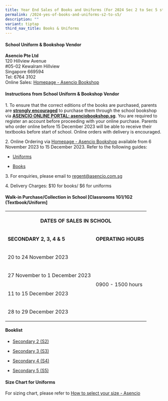 ```yaml
---
title: Year End Sales of Books and Uniforms (For 2024 Sec 2 to Sec 5 students)
permalink: /2024-yes-of-books-and-uniforms-s2-to-s5/
description: ""
variant: tiptap
third_nav_title: Books & Uniforms
---
```

<h4><strong>School Uniform &amp; Bookshop Vendor</strong></h4>
<p><strong>Asencio Pte Ltd</strong>
<br>120 Hillview Avenue
<br>#05-02 Kewalram Hillview
<br>Singapore 669594
<br>Tel: 6764 3102
<br>Online Sales: <a href="https://asenciobookshop.sg/" rel="noopener noreferrer nofollow" target="_blank">Homepage - Asencio Bookshop</a>
</p>
<h4><strong>Instructions from School Uniform &amp; Bookshop Vendor</strong></h4>
<p>1. To ensure that the correct editions of the books are purchased, parents
are <strong><u>strongly encouraged</u></strong> to purchase them through
the school bookshop via <strong><u>ASENCIO ONLINE PORTAL: asenciobookshop.sg</u></strong>.
You are required to register an account before proceeding with your online
purchase. Parents who order online before 15 December 2023 will be able
to receive their textbooks before start of school. Online orders with delivery
is encouraged.</p>
<p>2. Online Ordering via <a href="https://asenciobookshop.sg/" rel="noopener noreferrer nofollow" target="_blank">Homepage - Asencio Bookshop</a> available
from 6 November 2023 to 15 December 2023. Refer to the following guides:</p>
<ul data-tight="true" class="tight">
<li>
<p><a href="/files/uniforms%20online%20guide.pdf" rel="noopener noreferrer nofollow" target="_blank">Uniforms</a>
</p>
</li>
<li>
<p><a href="/files/textbooks%20online%20guide.pdf" rel="noopener noreferrer nofollow" target="_blank">Books</a>
</p>
</li>
</ul>
<p>3. For enquiries, please email to <a href="mailto:regent@asencio.com.sg" rel="noopener noreferrer nofollow" target="_blank">regent@asencio.com.sg</a>
</p>
<p>4. Delivery Charges: $10 for books/ $6 for uniforms</p>
<h4><strong>Walk-in Purchase/Collection in School [Classrooms 1G1/1G2 (Textbook/Uniform]</strong></h4>
<table style="minWidth: 50px">
<colgroup>
<col>
<col>
</colgroup>
<tbody>
<tr>
<th rowspan="1" colspan="2">
<p><strong>DATES OF SALES IN SCHOOL</strong>
</p>
</th>
</tr>
<tr>
<td rowspan="1" colspan="1">
<p><strong>SECONDARY 2, 3, 4 &amp; 5</strong>
</p>
</td>
<td rowspan="1" colspan="1">
<p><strong>OPERATING HOURS</strong>
</p>
</td>
</tr>
<tr>
<td rowspan="1" colspan="1">
<p>20 to 24 November 2023</p>
</td>
<td rowspan="4" colspan="1">
<p>0900 - 1500 hours</p>
</td>
</tr>
<tr>
<td rowspan="1" colspan="1">
<p>27 November to 1 December 2023</p>
</td>
</tr>
<tr>
<td rowspan="1" colspan="1">
<p>11 to 15 December 2023</p>
</td>
</tr>
<tr>
<td rowspan="1" colspan="1">
<p>28 to 29 December 2023</p>
</td>
</tr>
</tbody>
</table>
<h4><strong>Booklist</strong></h4>
<ul data-tight="true" class="tight">
<li>
<p><a href="/files/S2%20(Booklist)%202024.pdf" rel="noopener noreferrer nofollow" target="_blank">Secondary 2 (S2)</a>
</p>
</li>
<li>
<p><a href="/files/S3%20(Booklist)%202024.pdf" rel="noopener noreferrer nofollow" target="_blank">Secondary 3 (S3)</a>
</p>
</li>
<li>
<p><a href="/files/S4%20(Booklist)%202024.pdf" rel="noopener noreferrer nofollow" target="_blank">Secondary 4 (S4)</a>
</p>
</li>
<li>
<p><a href="/files/S5%20(Booklist)%202024.pdf" rel="noopener noreferrer nofollow" target="_blank">Secondary 5 (S5)</a>
</p>
</li>
</ul>
<h4><strong>Size Chart for Uniforms</strong></h4>
<p>For sizing chart, please refer to <a href="https://asencio.com.sg/how-to-select-your-size/" rel="noopener noreferrer nofollow" target="_blank">How to select your size - Asencio</a>
</p>
